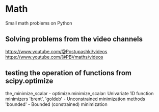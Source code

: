 # Math             
Small math problems on Python             

## Solving problems from the video channels                  
https://www.youtube.com/@Postupashki/videos              
https://www.youtube.com/@PBVmaths/videos                                      

## testing the operation of functions from scipy.optimize          
the_minimize_scalar - optimize.minimize_scalar: Univariate 1D function minimizers
'brent', 'goldeb' - Unconstrained minimization methods
'bounded' - Bounded (constrained) minimization


